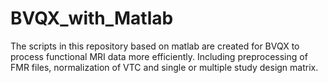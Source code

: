 # BVQX_with_Matlab
The scripts in this repository based on matlab are created for BVQX to process functional MRI data more efficiently.
Including preprocessing of FMR files, normalization of VTC and single or multiple study design matrix.
